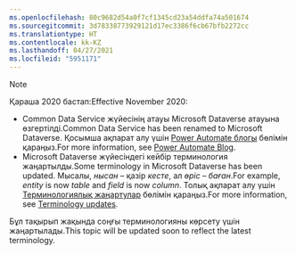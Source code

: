 ```yaml
---
ms.openlocfilehash: 80c9682d54a0f7cf1345cd23a54ddfa74a501674
ms.sourcegitcommit: 3d78338773929121d17ec3386f6cb67bfb2272cc
ms.translationtype: HT
ms.contentlocale: kk-KZ
ms.lasthandoff: 04/27/2021
ms.locfileid: "5951171"
---
```

> [!NOTE]
> <span data-ttu-id="6c4b7-101">Қараша 2020 бастап:</span><span class="sxs-lookup"><span data-stu-id="6c4b7-101">Effective November 2020:</span></span>
>
> - <span data-ttu-id="6c4b7-102">Common Data Service жүйесінің атауы Microsoft Dataverse атауына өзгертілді.</span><span class="sxs-lookup"><span data-stu-id="6c4b7-102">Common Data Service has been renamed to Microsoft Dataverse.</span></span> <span data-ttu-id="6c4b7-103">Қосымша ақпарат алу үшін [Power Automate блогы](https://aka.ms/PAuAppBlog) бөлімін қараңыз.</span><span class="sxs-lookup"><span data-stu-id="6c4b7-103">For more information, see [Power Automate Blog](https://aka.ms/PAuAppBlog).</span></span>
> - <span data-ttu-id="6c4b7-104">Microsoft Dataverse жүйесіндегі кейбір терминология жаңартылды.</span><span class="sxs-lookup"><span data-stu-id="6c4b7-104">Some terminology in Microsoft Dataverse has been updated.</span></span> <span data-ttu-id="6c4b7-105">Мысалы, *нысан* – қазір *кесте*, ал *өріс* – *баған*.</span><span class="sxs-lookup"><span data-stu-id="6c4b7-105">For example, *entity* is now *table* and *field* is now *column*.</span></span> <span data-ttu-id="6c4b7-106">Толық ақпарат алу үшін [Терминологиялық жаңартулар](/powerapps/maker/data-platform/data-platform-intro) бөлімін қараңыз.</span><span class="sxs-lookup"><span data-stu-id="6c4b7-106">For more information, see [Terminology updates](/powerapps/maker/data-platform/data-platform-intro).</span></span>
>
> <span data-ttu-id="6c4b7-107">Бұл тақырып жақында соңғы терминологияны көрсету үшін жаңартылады.</span><span class="sxs-lookup"><span data-stu-id="6c4b7-107">This topic will be updated soon to reflect the latest terminology.</span></span>